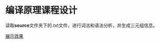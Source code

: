 # 编译原理课程设计
读取**source**文件夹下的.txt文件，进行词法和语法分析，并生成三元组信息。

[展示效果](https://user-images.githubusercontent.com/53985277/124469188-a10d4380-ddcc-11eb-99a8-e8cb32621e8b.png)


